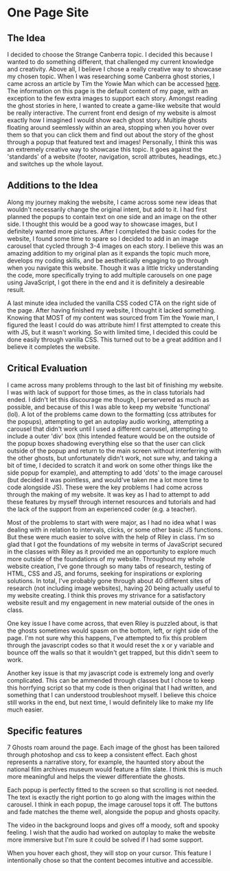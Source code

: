 # One Page Site
## The Idea
I decided to choose the Strange Canberra topic. I decided this because I wanted to do something different, that challenged my current knowledge and creativity. Above all, I believe I chose a really creative way to showcase my chosen topic. When I was researching some Canberra ghost stories, I came across an article by Tim the Yowie Man which can be accessed [here](https://canberradaily.com.au/7-of-canberras-most-haunted-places-with-tim-the-yowi-man/). The information on this page is the default content of my page, with an exception to the few extra images to support each story. Amongst reading the ghost stories in here, I wanted to create a game-like website that would be really interactive. The current front end design of my website is almost exactly how I imagined I would show each ghost story. Multiple ghosts floating around seemlessly within an area, stopping when you hover over them so that you can click them and find out about the story of the ghost through a popup that featured text and images! Personally, I think this was an extremely creative way to showcase this topic. It goes against the 'standards' of a website (footer, navigation, scroll attributes, headings, etc.) and switches up the whole layout.


## Additions to the Idea
Along my journey making the website, I came across some new ideas that wouldn't necessarily change the original intent, but add to it. I had first planned the popups to contain text on one side and an image on the other side. I thought this would be a good way to showcase images, but I definitely wanted more pictures. After I completed the basic codes for the website, I found some time to spare so I decided to add in an image carousel that cycled through 3-4 images on each story. I believe this was an amazing addition to my original plan as it expands the topic much more, develops my coding skills, and be aesthetically engaging to go through when you navigate this website. Though it was a little tricky understanding the code, more specifically trying to add multiple carousels on one page using JavaScript, I got there in the end and it is definitely a desireable result.

A last minute idea included the vanilla CSS coded CTA on the right side of the page. After having finished my website, I thought it lacked something. Knowing that MOST of my content was sourced from Tim the Yowie man, I figured the least I could do was attribute him! I first attempted to create this with JS, but it wasn't working. So with limited time, I decided this could be done easily through vanilla CSS. This turned out to be a great addition and I believe it completes the website.


## Critical Evaluation
I came across many problems through to the last bit of finishing my website. I was with lack of support for those times, as the in class tutorials had ended. I didn't let this discourage me though, I perservered as much as possible, and because of this I was able to keep my website 'functional' (lol). A lot of the problems came down to the formatting (css attributes for the popups), attempting to get an autoplay audio working, attempting a carousel that didn't work until I used a different carousel, attempting to include a outer 'div' box (this intended feature would be on the outside of the popup boxes shadowing everything else so that the user can click outside of the popup and return to the main screen without interferring with the other ghosts, but unfortunately didn't work, not sure why, and taking a bit of time, I decided to scratch it and work on some other things like the side popup for example), and attempting to add 'dots' to the image carousel (but decided it was pointless, and would've taken me a lot more time to code alongside JS). These were the key problems I had come across through the making of my website. It was key as I had to attempt to add these features by myself through internet resources and tutorials and had the lack of the support from an experienced coder (e.g. a teacher). 

Most of the problems to start with were major, as I had no idea what I was dealing with in relation to intervals, clicks, or some other basic JS functions. But these were much easier to solve with the help of Riley in class. I'm so glad that I got the foundations of my website in terms of JavaScript secured in the classes with Riley as it provided me an opportunity to explore much more outside of the foundations of my website. Throughout my whole website creation, I've gone through so many tabs of research, testing of HTML, CSS and JS, and forums, seeking for inspirations or exploring solutions. In total, I've probably gone through about 40 different sites of research (not including image websites), having 20 being actually useful to my website creating. I think this proves my strivance for a satisfactory website result and my engagement in new material outside of the ones in class.

One key issue I have come across, that even Riley is puzzled about, is that the ghosts sometimes would spasm on the bottom, left, or right side of the page. I'm not sure why this happens, I've attempted to fix this problem through the javascript codes so that it would reset the x or y variable and bounce off the walls so that it wouldn't get trapped, but this didn't seem to work.

Another key issue is that my javascript code is extremely long and overly complicated. This can be ammended through classes but I chose to keep this horrfying script so that my code is then original that I had written, and something that I can understood troubleshoot myself. I believe this choice still works in the end, but next time, I would definitely like to make my life much easier.


## Specific features
7 Ghosts roam around the page. Each image of the ghost has been tailored through photoshop and css to keep a consistent effect. Each ghost represents a narrative story, for example, the haunted story about the national film archives museum would feature a film slate. I think this is much more meaningful and helps the viewer differentiate the ghosts.

Each popup is perfectly fitted to the screen so that scrolling is not needed. The text is exactly the right portion to go along with the images within the carousel. I think in each popup, the image carousel tops it off. The buttons and fade matches the theme well, alongside the popup and ghosts opacity.

The video in the background loops and gives off a moody, soft and spooky feeling. I wish that the audio had worked on autoplay to make the website more immersive but I'm sure it could be solved if I had some support.

When you hover each ghost, they will stop on your cursor. This feature I intentionally chose so that the content becomes intuitive and accessible.